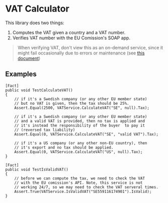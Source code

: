 # VAT Calculator

This library does two things:

1. Computes the VAT given a country and a VAT number.
2. Verifies VAT number with the EU Comission's SOAP app.

> When verifying VAT, don't view this as an on-demand service, since it might
fail occasionally due to errors or maintenance (see 
[this document](http://ec.europa.eu/taxation_customs/vies/help.html))

## Examples
```
[Fact]
public void TestCalculateVAT()
{
    // if it's a Swedish company (or any other EU member state)
    // but no VAT is given, then the tax should be 25%.
    Assert.Equal(2500, VATService.CalculateVAT("SE", null).Tax);

    // if it's a Swedish company (or any other EU member state)
    // and a valid VAT is provided, then no tax is applied and
    // it's instead the responsibility of the buyer  to pay it
    // (reversed tax liability)
    Assert.Equal(0, VATService.CalculateVAT("SE", "valid VAT").Tax);

    // if it's a US company (or any other non-EU country), then
    // it's export and no tax should be applied.
    Assert.Equal(0, VATService.CalculateVAT("US", null).Tax);
}

[Fact]
public void TestIsValidVAT()
{
    // before we can compute the tax, we need to check the VAT
    // with the EU comission's API. Note, this service is not
    // working 24/7, so we may need to check the VAT serveral times.
    Assert.True(VATService.IsValidVAT("SE559116174901").IsValid);
}
```
